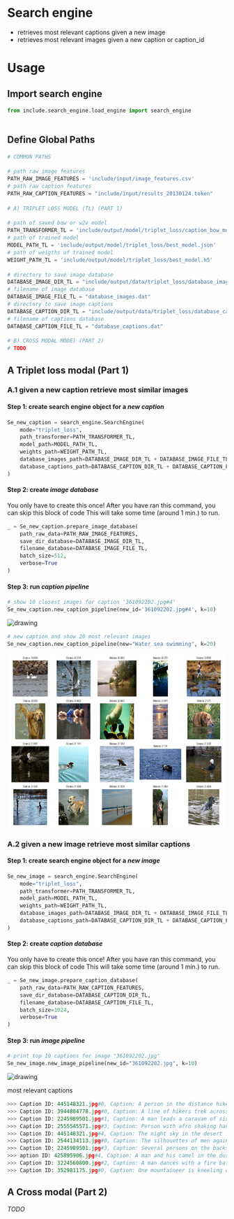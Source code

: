# Search engine
 - retrieves most relevant captions given a new image
 - retrieves most relevant images given a new caption or caption_id
 
 # Usage


## Import search engine 
```python
from include.search_engine.load_engine import search_engine
 
```
## Define Global Paths
```python
# COMMON PATHS

# path raw image features
PATH_RAW_IMAGE_FEATURES = 'include/input/image_features.csv'
# path raw caption features
PATH_RAW_CAPTION_FEATURES = "include/input/results_20130124.token"

# A) TRIPLET LOSS MODEL (TL) (PART 1)

# path of saved bow or w2v model
PATH_TRANSFORMER_TL = 'include/output/model/triplet_loss/caption_bow_model.pkl'
# path of trained model
MODEL_PATH_TL = 'include/output/model/triplet_loss/best_model.json'
# path of weigths of trained model
WEIGHT_PATH_TL = 'include/output/model/triplet_loss/best_model.h5'

# directory to save image database
DATABASE_IMAGE_DIR_TL = "include/output/data/triplet_loss/database_images/"
# filename of image database
DATABASE_IMAGE_FILE_TL = "database_images.dat"
# directory to save image captions
DATABASE_CAPTION_DIR_TL = "include/output/data/triplet_loss/database_captions/"
# filename of captions database
DATABASE_CAPTION_FILE_TL = "database_captions.dat"

# B) CROSS MODAL MODEl (PART 2)
# TODO

```

## A Triplet loss modal (Part 1)
### A.1 given a new caption retrieve most similar images
#### Step 1:  create search engine object for a *new caption*

```python
Se_new_caption = search_engine.SearchEngine(
    mode="triplet_loss",
    path_transformer=PATH_TRANSFORMER_TL,
    model_path=MODEL_PATH_TL,
    weights_path=WEIGHT_PATH_TL,
    database_images_path=DATABASE_IMAGE_DIR_TL + DATABASE_IMAGE_FILE_TL,
    database_captions_path=DATABASE_CAPTION_DIR_TL + DATABASE_CAPTION_FILE_TL
)
```

#### Step 2: create *image database*
You only have to create this once! After you have ran this command, you can skip this block of code
This will take some time (around 1 min.) to run.
```python
_ = Se_new_caption.prepare_image_database(
    path_raw_data=PATH_RAW_IMAGE_FEATURES,
    save_dir_database=DATABASE_IMAGE_DIR_TL,
    filename_database=DATABASE_IMAGE_FILE_TL,
    batch_size=512,
    verbose=True
)
```
#### Step 3: run *caption pipeline*
```python
# show 10 closest images for caption '361092202.jpg#4'
Se_new_caption.new_caption_pipeline(new_id='361092202.jpg#4', k=10)
```

<img src="../include/output/figures/triplet_loss/fig1_readme.png?raw=true" alt="drawing" width="600" height="400" />


```python
# new caption and show 20 most relevant images
Se_new_caption.new_caption_pipeline(new="Water sea swimming", k=20)
```
<img src="include/output/figures/triplet_loss/fig2_readme.png" alt="drawing" width="600" height="400"/>

### A.2 given a new image retrieve most similar captions

#### Step 1:  create search engine object for a *new image*

```python
Se_new_image = search_engine.SearchEngine(
    mode="triplet_loss",
    path_transformer=PATH_TRANSFORMER_TL,
    model_path=MODEL_PATH_TL,
    weights_path=WEIGHT_PATH_TL,
    database_images_path=DATABASE_IMAGE_DIR_TL + DATABASE_IMAGE_FILE_TL,
    database_captions_path=DATABASE_CAPTION_DIR_TL + DATABASE_CAPTION_FILE_TL
)
```
#### Step 2: create *caption database*
You only have to create this once! After you have ran this command, you can skip this block of code
This will take some time (around 1 min.) to run.
```python
_ = Se_new_image.prepare_caption_database(
    path_raw_data=PATH_RAW_CAPTION_FEATURES,
    save_dir_database=DATABASE_CAPTION_DIR_TL,
    filename_database=DATABASE_CAPTION_FILE_TL,
    batch_size=1024,
    verbose=True
)

```
#### Step 3: run *image pipeline*
```python
# print top 10 captions for image "361092202.jpg"
Se_new_image.new_image_pipeline(new_id="361092202.jpg", k=10)

```
<img src="../include/output/figures/triplet_loss/fig3_readme.png?raw=true" alt="drawing" width="600" height="400" />

most relevant captions
```python
>>> Caption ID: 445148321.jpg#0, Caption: A person in the distance hikes among hoodoos with stars visible in the sky ., Distance: 22.0601) 
>>> Caption ID: 3944884778.jpg#0, Caption: A line of hikers trek across the rocky , sandy soil toward the summit on a hazy day ., Distance: 22.0689) 
>>> Caption ID: 2245989501.jpg#1, Caption: A man leads a caravan of six camels and their riders up a sandy hill , with rocky mountains in the background ., Distance: 22.0715) 
>>> Caption ID: 2555545571.jpg#3, Caption: Person with afro shaking hands with crowd ., Distance: 22.0828) 
>>> Caption ID: 445148321.jpg#4, Caption: The night sky in the desert ., Distance: 22.1819) 
>>> Caption ID: 2544134113.jpg#0, Caption: The silhouettes of men against a cloudy yet bright sky ., Distance: 22.1868) 
>>> Caption ID: 2245989501.jpg#3, Caption: Several persons on the backs of camels traversing a hill ., Distance: 22.2413) 
>>> aption ID: 425895906.jpg#4, Caption: A man and his camel in the dusty desert ., Distance: 22.3032) 
>>> Caption ID: 3224560800.jpg#2, Caption: A man dances with a fire baton at night ., Distance: 22.3338) 
>>> Caption ID: 352981175.jpg#0, Caption: One mountaineer is kneeling on the ground next to another mountaineer who is standing ., Distance: 22.3689) 

```


## A Cross modal (Part 2)

*TODO*